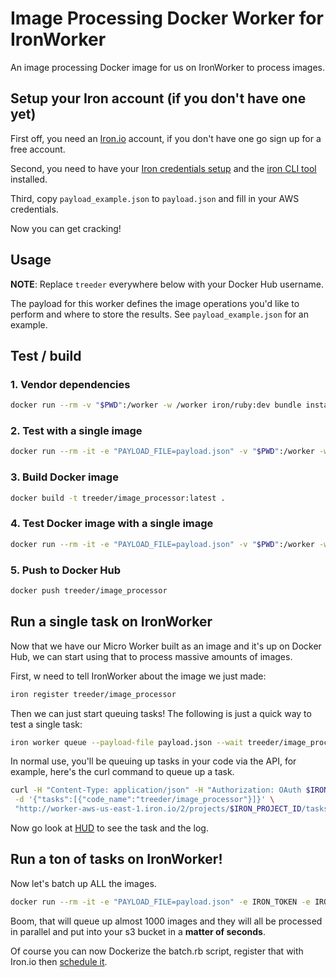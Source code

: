 Image Processing Docker Worker for IronWorker
================================

An image processing Docker image for us on IronWorker to process images.

## Setup your Iron account (if you don't have one yet)

First off, you need an [Iron.io](http://www.iron.io) account, if you don't have one go sign up for a free account.

Second, you need to have your [Iron credentials setup](http://dev.iron.io/worker/reference/configuration/) and the
[iron CLI tool](https://github.com/iron-io/ironcli) installed.

Third, copy `payload_example.json` to `payload.json` and fill in your AWS credentials.

Now you can get cracking!

## Usage

**NOTE**: Replace `treeder` everywhere below with your Docker Hub username.

The payload for this worker defines the image operations you'd like to perform and where to store the results. See `payload_example.json` for an example.

## Test / build

### 1. Vendor dependencies

```sh
docker run --rm -v "$PWD":/worker -w /worker iron/ruby:dev bundle install --standalone --clean
```

### 2. Test with a single image

```sh
docker run --rm -it -e "PAYLOAD_FILE=payload.json" -v "$PWD":/worker -w /worker treeder/ruby-imagemagick ruby image_processor.rb
```

### 3. Build Docker image

```sh
docker build -t treeder/image_processor:latest .
```

### 4. Test Docker image with a single image

```sh
docker run --rm -it -e "PAYLOAD_FILE=payload.json" -v "$PWD":/worker -w /worker treeder/image_processor
```

### 5. Push to Docker Hub

```sh
docker push treeder/image_processor
```

## Run a single task on IronWorker

Now that we have our Micro Worker built as an image and it's up on Docker Hub,
we can start using that to process massive amounts of images.  

First, w need to tell IronWorker about the image we just made:

```sh
iron register treeder/image_processor
```

Then we can just start queuing tasks!  The following is just a quick way to test
a single task:

```sh
iron worker queue --payload-file payload.json --wait treeder/image_processor
```

In normal use, you'll be queuing up tasks in your code via the API, for example, here's
the curl command to queue up a task.

```sh
curl -H "Content-Type: application/json" -H "Authorization: OAuth $IRON_TOKEN" \
 -d '{"tasks":[{"code_name":"treeder/image_processor"}]}' \
 "http://worker-aws-us-east-1.iron.io/2/projects/$IRON_PROJECT_ID/tasks"
```

Now go look at [HUD](http://hud.iron.io) to see the task and the log.

## Run a ton of tasks on IronWorker!

Now let's batch up ALL the images.

```sh
docker run --rm -it -e "PAYLOAD_FILE=payload.json" -e IRON_TOKEN -e IRON_PROJECT_ID -v "$PWD":/worker -w /worker iron/ruby ruby batch.rb
```

Boom, that will queue up almost 1000 images and they will all be processed in parallel
and put into your s3 bucket in a **matter of seconds**.

Of course you can now Dockerize the batch.rb script, register that with Iron.io
then [schedule it](http://dev.iron.io/worker/scheduling/).
